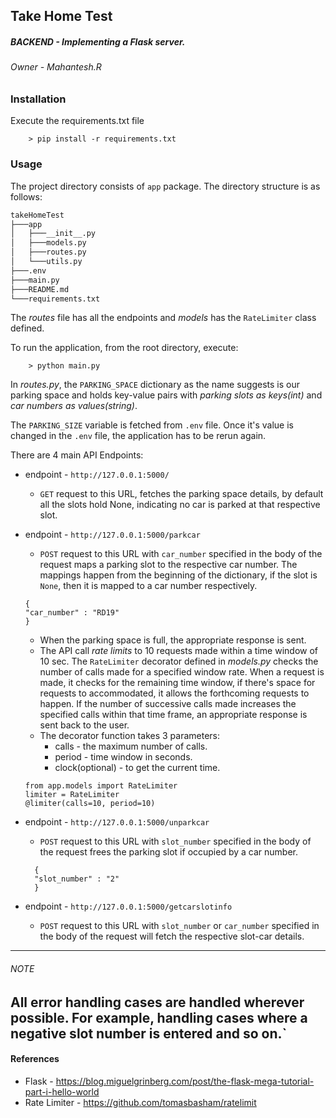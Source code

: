 ## Take Home Test 

##### BACKEND - Implementing a Flask server.
###### *Owner* - Mahantesh.R

### Installation

Execute the requirements.txt file
```
    > pip install -r requirements.txt 
```

### Usage
The project directory consists of `app` package. The directory structure is as follows:
```html
takeHomeTest
├───app
│   ├───__init__.py
│   ├───models.py
│   ├───routes.py
│   └───utils.py
├───.env
├───main.py
├───README.md
└───requirements.txt
```
The *routes* file has all the endpoints and *models* has the `RateLimiter`  class defined.

To run the application, from the root directory, execute:
```
    > python main.py
```

In *routes.py*, the `PARKING_SPACE` dictionary as the name suggests is our parking space 
and holds key-value pairs with *parking slots as keys(int)* and *car numbers as values(string)*.

The `PARKING_SIZE` variable is fetched from `.env` file. Once it's value is changed
in the `.env` file, the application has to be rerun again.

There are 4 main API Endpoints:
* endpoint -  ```http://127.0.0.1:5000/```
    *  `GET` request to this URL, fetches the parking space details, by default all the 
    slots hold None, indicating no car is parked at that respective slot.
       

* endpoint - ```http://127.0.0.1:5000/parkcar```
    * `POST` request to this URL with `car_number` specified in the body of the request
    maps a parking slot to the respective car number. The mappings happen from the beginning of the
      dictionary, if the slot is `None`, then it is mapped to a car number respectively.
      
    ```
    {
    "car_number" : "RD19"
    }
    ```
  *   When the parking space is full, the appropriate response is sent.
  * The API call *rate limits* to 10 requests made within a time window 
    of 10 sec. The `RateLimiter` decorator defined in *models.py* checks the number 
    of calls made for a specified window rate. When a request is made, it checks 
    for the remaining time window, if there's space for requests to accommodated,
    it allows the forthcoming requests to happen. If the number of successive calls made
    increases the specified calls within that time frame, an appropriate response is sent back to
    the user.  
  *  The decorator function takes 3 parameters:
        * calls - the maximum number of calls.
        * period - time window in seconds.
        * clock(optional) - to get the current time.
    ```
    from app.models import RateLimiter
    limiter = RateLimiter
    @limiter(calls=10, period=10)
    ```
  
  
* endpoint - ```http://127.0.0.1:5000/unparkcar```
    * `POST` request to this URL with `slot_number` specified in the body of the request
    frees the parking slot if occupied by a car number.
  ```
    {
    "slot_number" : "2"
    }
    ```
      
      
* endpoint - ```http://127.0.0.1:5000/getcarslotinfo```
    * `POST` request to this URL with `slot_number` or `car_number` specified in the body 
      of the request will fetch the respective slot-car details.
      
---
###### NOTE

All error handling cases are handled wherever possible. For example, 
handling cases where a negative slot number is entered and so on.`
--- 

#### References
* Flask - https://blog.miguelgrinberg.com/post/the-flask-mega-tutorial-part-i-hello-world
* Rate Limiter - https://github.com/tomasbasham/ratelimit